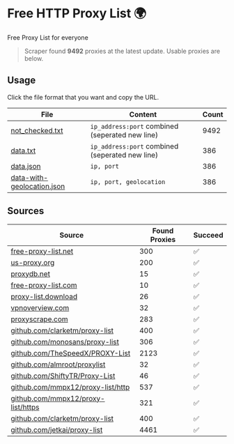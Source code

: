 
# Free HTTP Proxy List 🌍

Free Proxy List for everyone

> Scraper found **9492** proxies at the latest update. Usable proxies are below.

## Usage

Click the file format that you want and copy the URL.


|File|Content|Count|
|----|-------|-----|
|[not_checked.txt](https://raw.githubusercontent.com/yemixzy/proxy-list/main/proxy-list/not_checked.txt)|`ip_address:port` combined (seperated new line)|9492|
|[data.txt](https://raw.githubusercontent.com/yemixzy/proxy-list/main/proxy-list/data.txt)|`ip_address:port` combined (seperated new line)|386|
|[data.json](https://raw.githubusercontent.com/yemixzy/proxy-list/main/proxy-list/data.json)|`ip, port`|386|
|[data-with-geolocation.json](https://raw.githubusercontent.com/yemixzy/proxy-list/main/proxy-list/data-with-geolocation.json)|`ip, port, geolocation`|386|

## Sources

|Source|Found Proxies|Succeed|
|------|-------------|-------|
|[free-proxy-list.net](https://free-proxy-list.net)|300|✅|
|[us-proxy.org](https://www.us-proxy.org)|200|✅|
|[proxydb.net](http://proxydb.net)|15|✅|
|[free-proxy-list.com](https://free-proxy-list.com/?page=&port=&type%5B%5D=http&type%5B%5D=https&up_time=0&search=Search)|10|✅|
|[proxy-list.download](https://www.proxy-list.download/HTTP)|26|✅|
|[vpnoverview.com](https://vpnoverview.com/privacy/anonymous-browsing/free-proxy-servers)|32|✅|
|[proxyscrape.com](https://api.proxyscrape.com/v2/?request=displayproxies&protocol=http&timeout=10000&country=all&ssl=all&anonymity=all)|283|✅|
|[github.com/clarketm/proxy-list](https://raw.githubusercontent.com/clarketm/proxy-list/master/proxy-list-raw.txt)|400|✅|
|[github.com/monosans/proxy-list](https://raw.githubusercontent.com/monosans/proxy-list/main/proxies/http.txt)|306|✅|
|[github.com/TheSpeedX/PROXY-List](https://raw.githubusercontent.com/TheSpeedX/PROXY-List/master/http.txt)|2123|✅|
|[github.com/almroot/proxylist](https://raw.githubusercontent.com/almroot/proxylist/master/list.txt)|32|✅|
|[github.com/ShiftyTR/Proxy-List](https://raw.githubusercontent.com/ShiftyTR/Proxy-List/master/http.txt)|46|✅|
|[github.com/mmpx12/proxy-list/http](https://raw.githubusercontent.com/mmpx12/proxy-list/master/http.txt)|537|✅|
|[github.com/mmpx12/proxy-list/https](https://raw.githubusercontent.com/mmpx12/proxy-list/master/https.txt)|321|✅|
|[github.com/clarketm/proxy-list](https://raw.githubusercontent.com/clarketm/proxy-list/master/proxy-list-raw.txt)|400|✅|
|[github.com/jetkai/proxy-list](https://raw.githubusercontent.com/jetkai/proxy-list/main/online-proxies/txt/proxies.txt)|4461|✅|


